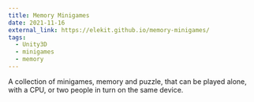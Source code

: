 ```yaml
---
title: Memory Minigames
date: 2021-11-16
external_link: https://elekit.github.io/memory-minigames/
tags:
  - Unity3D
  - minigames
  - memory
---
```


A collection of minigames, memory and puzzle, that can be played alone, with a CPU, or two people in turn on the same device.


